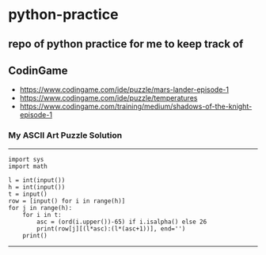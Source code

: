 # python-practice
## repo of python practice for me to keep track of

## CodinGame
- https://www.codingame.com/ide/puzzle/mars-lander-episode-1
- https://www.codingame.com/ide/puzzle/temperatures
- https://www.codingame.com/training/medium/shadows-of-the-knight-episode-1

### My ASCII Art Puzzle Solution
___
```
import sys
import math

l = int(input())
h = int(input())
t = input()
row = [input() for i in range(h)]
for j in range(h):
    for i in t:
        asc = (ord(i.upper())-65) if i.isalpha() else 26
        print(row[j][(l*asc):(l*(asc+1))], end='')
    print()
```
    
___
